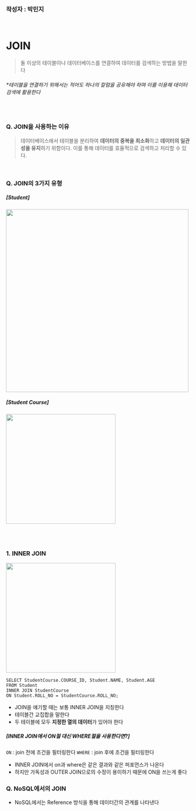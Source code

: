 ### 작성자 : 박민지
<br>

# JOIN
> 둘 이상의 테이블이나 데이터베이스를 연결하여 데이터를 검색하는 방법을 말한다<br>

###### *테이블을 연결하기 위해서는 적어도 하나의 칼럼을 공유해야 하며 이를 이용해 데이터 검색에 활용한다
<br>

### Q. JOIN을 사용하는 이유
> 데이터베이스에서 테이블을 분리하여 **데이터의 중복을 최소화**하고 **데이터의 일관성을 유지**하기 위함이다. 이를 통해 데이터를 효율적으로 검색하고 처리할 수 있다.
<br>

### Q. JOIN의 3가지 유형
##### [Student]
<img width="500" src="https://github.com/EN-CS-STUDY/CS_STUDY/assets/100523178/d6fe5c6a-d684-4634-a2f0-68c28c205af6">

##### [Student Course]
<img width="300" src="https://github.com/EN-CS-STUDY/CS_STUDY/assets/100523178/9db4ea00-af4f-4bfb-b3ef-64f26e5725d5">

<br><br>

### 1. INNER JOIN
<img width="300" src="https://github.com/EN-CS-STUDY/CS_STUDY/assets/100523178/86988fc0-d112-452e-95a5-2d69029ed4b0">

```
SELECT StudentCourse.COURSE_ID, Student.NAME, Student.AGE
FROM Student
INNER JOIN StudentCourse
ON Student.ROLL_NO = StudentCourse.ROLL_NO;
```

- JOIN을 얘기할 때는 보통 INNER JOIN을 지칭한다
- 테이블간 교집합을 말한다
- 두 테이블에 모두 **지정한 열의 데이터**가 있어야 한다

##### [INNER JOIN에서 ON절 대신 WHERE절을 사용한다면?]
`ON` : join 전에 조건을 필터링한다
`WHERE` : join 후에 조건을 필터링한다

- INNER JOIN에서 on과 where은 같은 결과와 같은 퍼포먼스가 나온다
- 하지만 가독성과 OUTER JOIN으로의 수정이 용이하기 때문에 ON을 쓰는게 좋다

### Q. NoSQL에서의 JOIN
- NoSQL에서는 Reference 방식을 통해 데이터간의 관계를 나타낸다
